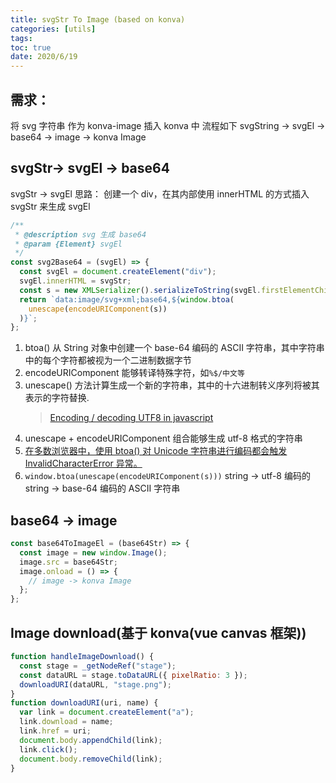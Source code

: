 ```yaml
---
title: svgStr To Image (based on konva)
categories: [utils]
tags:
toc: true
date: 2020/6/19
---
```


## 需求：

将 svg 字符串 作为 konva-image 插入 konva 中
流程如下 svgString -> svgEl -> base64 -> image -> konva Image

## svgStr-> svgEl -> base64

svgStr -> svgEl 思路： 创建一个 div，在其内部使用 innerHTML 的方式插入 svgStr 来生成 svgEl

```js
/**
 * @description svg 生成 base64
 * @param {Element} svgEl
 */
const svg2Base64 = (svgEl) => {
  const svgEl = document.createElement("div");
  svgEl.innerHTML = svgStr;
  const s = new XMLSerializer().serializeToString(svgEl.firstElementChild);
  return `data:image/svg+xml;base64,${window.btoa(
    unescape(encodeURIComponent(s))
  )}`;
};
```

1. btoa() 从 String 对象中创建一个 base-64 编码的 ASCII 字符串，其中字符串中的每个字符都被视为一个二进制数据字节
2. encodeURIComponent 能够转译特殊字符，如`%$/中文等`
3. unescape() 方法计算生成一个新的字符串，其中的十六进制转义序列将被其表示的字符替换.
   > [Encoding / decoding UTF8 in javascript](http://ecmanaut.blogspot.com/2006/07/encoding-decoding-utf8-in-javascript.html)
4. unescape + encodeURIComponent 组合能够生成 utf-8 格式的字符串
5. [在多数浏览器中，使用 btoa() 对 Unicode 字符串进行编码都会触发 InvalidCharacterError 异常。 ](https://developer.mozilla.org/zh-CN/docs/Web/API/WindowBase64/btoa)
6. `window.btoa(unescape(encodeURIComponent(s)))` string -> utf-8 编码的 string -> base-64 编码的 ASCII 字符串

## base64 -> image

```js
const base64ToImageEl = (base64Str) => {
  const image = new window.Image();
  image.src = base64Str;
  image.onload = () => {
    // image -> konva Image
  };
};
```

## Image download(基于 konva(vue canvas 框架))

```js
function handleImageDownload() {
  const stage = _getNodeRef("stage");
  const dataURL = stage.toDataURL({ pixelRatio: 3 });
  downloadURI(dataURL, "stage.png");
}
function downloadURI(uri, name) {
  var link = document.createElement("a");
  link.download = name;
  link.href = uri;
  document.body.appendChild(link);
  link.click();
  document.body.removeChild(link);
}
```
